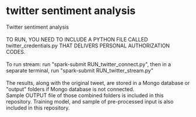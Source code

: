 # twitter sentiment analysis
Twitter sentiment analysis<br><br>
TO RUN, YOU NEED TO INCLUDE A PYTHON FILE CALLED twitter_credentials.py THAT DELIVERS PERSONAL AUTHORIZATION CODES.<br><br> 
To run stream: run "spark-submit RUN_twitter_connect.py", then in a separate terminal, run "spark-submit RUN_twitter_stream.py"<br><br>
The results, along with the original tweet, are stored in a Mongo database or "output" folders if Mongo database is not connected.<br>
Sample OUTPUT file of those combined folders is included in this repository.
Training model, and sample of pre-processed input is also included in this repository.
